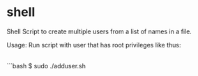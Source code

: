# shell
Shell Script to create multiple users from a list of names in a file.

Usage:
Run script with user that has root privileges like thus:

<br>
```bash
   $ sudo ./adduser.sh
